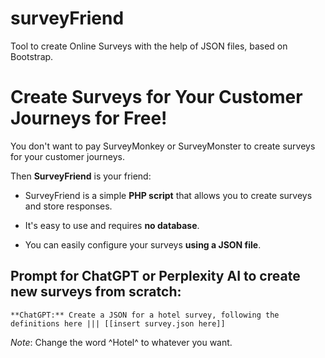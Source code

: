# surveyFriend
Tool to create Online Surveys with the help of JSON files, based on Bootstrap.

# Create Surveys for Your Customer Journeys for Free!

You don't want to pay SurveyMonkey or SurveyMonster to create surveys for your customer journeys.

Then **SurveyFriend** is your friend:

- SurveyFriend is a simple **PHP script** that allows you to create surveys and store responses.

- It's easy to use and requires **no database**.

- You can easily configure your surveys **using a JSON file**.

## Prompt for ChatGPT or Perplexity AI to create new surveys from scratch:

  ```
  **ChatGPT:** Create a JSON for a hotel survey, following the definitions here ||| [[insert survey.json here]]
  ```

  *Note*: Change the word ^Hotel^ to whatever you want.
